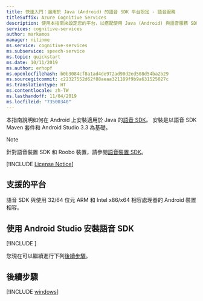 ```yaml
---
title: 快速入門：適用於 Java (Android) 的語音 SDK 平台設定 - 語音服務
titleSuffix: Azure Cognitive Services
description: 使用本指南來設定您的平台，以搭配使用 Java (Android) 與語音服務 SDK。
services: cognitive-services
author: markamos
manager: nitinme
ms.service: cognitive-services
ms.subservice: speech-service
ms.topic: quickstart
ms.date: 10/11/2019
ms.author: erhopf
ms.openlocfilehash: b0b3084cf8a1ad4de972ad90d2ed508d54ba2b29
ms.sourcegitcommit: c22327552d62f88aeaa321189f9b9a631525027c
ms.translationtype: HT
ms.contentlocale: zh-TW
ms.lasthandoff: 11/04/2019
ms.locfileid: "73500340"
---
```

本指南說明如何在 Android 上安裝適用於 Java 的[語音 SDK](~/articles/cognitive-services/speech-service/speech-sdk.md)。 安裝是以語音 SDK Maven 套件和 Android Studio 3.3 為基礎。

> [!NOTE]
> 針對語音裝置 SDK 和 Roobo 裝置，請參閱[語音裝置 SDK](~/articles/cognitive-services/speech-service/speech-devices-sdk.md)。

[!INCLUDE [License Notice](~/includes/cognitive-services-speech-service-license-notice.md)]

## <a name="supported-platforms"></a>支援的平台

語音 SDK 與使用 32/64 位元 ARM 和 Intel x86/x64 相容處理器的 Android 裝置相容。

## <a name="install-the-speech-sdk-using-android-studio"></a>使用 Android Studio 安裝語音 SDK

[!INCLUDE [](~/includes/cognitive-services-speech-service-quickstart-java-android-create-proj.md)]

您現在可以繼續進行下列[後續步驟](#next-steps)。

## <a name="next-steps"></a>後續步驟

[!INCLUDE [windows](../quickstart-list.md)]